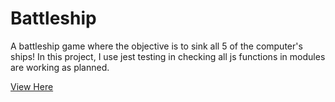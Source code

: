 # Battleship

A battleship game where the objective is to sink all 5 of the computer's ships! In this project, I use jest testing in checking all js functions in modules are working as planned. 

[View Here](https://djl2e.github.io/battleship/)